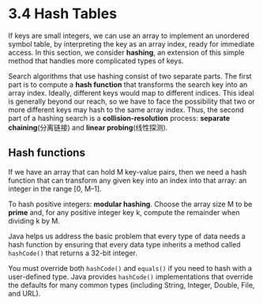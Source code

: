 # 3.4 Hash Tables

If keys are small integers, we can use an array to implement an unordered symbol table, by interpreting the key as an array index, ready for immediate access. In this section, we consider **hashing**, an extension of this simple method that handles more complicated types of keys.

Search algorithms that use hashing consist of two separate parts. The first part is to compute a **hash function** that transforms the search key into an array index. Ideally, different keys would map to different indices. This ideal is generally beyond our reach, so we have to face the possibility that two or more different keys may hash to the same array index. Thus, the second part of a hashing search is a **collision-resolution** process: **separate chaining**\(分离链接\) and **linear probing**\(线性探测\).

## Hash functions

If we have an array that can hold M key-value pairs, then we need a hash function that can transform any given key into an index into that array: an integer in the range \[0, M–1\].

To hash positive integers: **modular hashing**. Choose the array size M to be **prime** and, for any positive integer key k, compute the remainder when dividing k by M.

Java helps us address the basic problem that every type of data needs a hash function by ensuring that every data type inherits a method called `hashCode()` that returns a 32-bit integer.

You must override both `hashCode()` and `equals()` if you need to hash with a user-defined type. Java provides `hashCode()` implementations that override the defaults for many common types \(including String, Integer, Double, File, and URL\).





